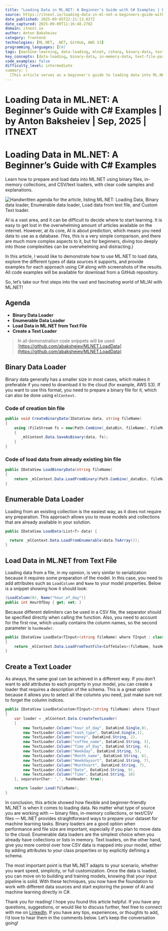 ```yaml
---
title: "Loading Data in ML.NET: A Beginner’s Guide with C# Examples | by Anton Baksheiev | Sep, 2025 | ITNEXT"
source: https://itnext.io/loading-data-in-ml-net-a-beginners-guide-with-c-examples-0741af5a0ae1
date_published: 2025-09-05T22:21:13.827Z
date_captured: 2025-09-09T11:16:48.278Z
domain: itnext.io
author: Anton Baksheiev
category: frontend
technologies: [ML.NET, .NET, GitHub, AWS S3]
programming_languages: [C#]
tags: [machine-learning, data-loading, mlnet, csharp, binary-data, text-files, csv, data-preparation, dotnet, ai]
key_concepts: [data-loading, binary-data, in-memory-data, text-file-parsing, schema-definition, machine-learning, data-preparation, mlnet-idataview]
code_examples: false
difficulty_level: intermediate
summary: |
  [This article serves as a beginner's guide to loading data into ML.NET using C# examples. It explores various data sources, including binary files, in-memory collections (enumerables), and text/CSV files. The guide demonstrates how to prepare and load data efficiently, highlighting the flexibility of ML.NET for different scenarios. It covers both attribute-based and schema-definition approaches for text file loading, providing clear code samples. The author emphasizes that ML.NET adapts to needs for speed, simplicity, or customization, laying a solid foundation for building and training machine learning models.]
---
```

# Loading Data in ML.NET: A Beginner’s Guide with C# Examples | by Anton Baksheiev | Sep, 2025 | ITNEXT

# Loading Data in ML.NET: A Beginner’s Guide with C# Examples

Learn how to prepare and load data into ML.NET using binary files, in-memory collections, and CSV/text loaders, with clear code samples and explanations.

![Handwritten agenda for the article, listing ML.NET: Loading Data, Binary data loader, Enumerable data loader, Load data from text file, and Custom Text loader.](https://miro.medium.com/v2/resize:fit:700/1*D-KFPA33shKTcnJD6xEh9Q.png)

AI is a vast area, and it can be difficult to decide where to start learning. It is easy to get lost in the overwhelming amount of articles available on the internet. However, at its core, AI is about prediction, which means you need data to use as a database. (Yes, this is a very simple comparison, and there are much more complex aspects to it, but for beginners, diving too deeply into those complexities can be overwhelming and distracting.)

In this article, I would like to demonstrate how to use ML.NET to load data, explore the different types of data sources it supports, and provide examples for each approach using C# along with screenshots of the results. All code examples will be available for download from a GitHub repository.

So, let’s take our first steps into the vast and fascinating world of ML/AI with ML.NET!

## Agenda

*   **Binary Data Loader**
*   **Enumerable Data Loader**
*   **Load Data in ML.NET from Text File**
*   **Create a Text Loader**

> In all demonstration code snippets will be used [https://github.com/abaksheiev/MLNET.LoadData](https://github.com/abaksheiev/MLNET.LoadData)

## Binary Data Loader

Binary data generally has a smaller size in most cases, which makes it preferable if you need to download it to the cloud (for example, AWS S3). If you want to use this format, you need to prepare a binary file for it, which can also be done using `mlContext`.

### Code of creation bin file

```csharp
public void CreateBinaryData(IDataView data, string fileName)
{
    using (FileStream fs = new(Path.Combine(_dataBin, fileName), FileMode.Create))
    {
       _mlContext.Data.SaveAsBinary(data, fs);
    }
}
```

### Code of load data from already existing bin file

```csharp
public IDataView LoadBinaryData(string fileName)
{
    return _mlContext.Data.LoadFromBinary(Path.Combine(_dataBin, fileName));
}
```

## Enumerable Data Loader

Loading from an existing collection is the easiest way, as it does not require any preparation. This approach allows you to reuse models and collections that are already available in your solution.

```csharp
public IDataView LoadData(List<T> data) {

  return _mlContext.Data.LoadFromEnumerable(data.ToArray());
}
```

## Load Data in ML.NET from Text File

Loading data from a file, in my opinion, is very similar to serialization because it requires some preparation of the model. In this case, you need to add attributes such as `LoadColumn` and `Name` to your model properties. Below is a snippet showing how it should look:

```csharp
[LoadColumn(0), Name("hour_of_day")]
public int HourOfDay { get; set; }
```

Because different delimiters can be used in a CSV file, the separator should be specified directly when calling the function. Also, you need to account for the first row, which usually contains the column names, so the second parameter is `hasHeader`.

```csharp
public IDataView LoadData<TInput>(string fileName) where TInput : class
{
    return _mlContext.Data.LoadFromTextFile<CoffeSales>(fileName, hasHeader: true, separatorChar: ',');
}
```

## Create a Text Loader

As always, the same goal can be achieved in a different way. If you don’t want to add attributes to each property in your model, you can create a loader that requires a description of the schema. This is a great option because it allows you to select all the columns you need, just make sure not to forget the column indices.

```csharp
public IDataView LoadDataCustom<TInput>(string fileName) where TInput : class
{
    var loader = _mlContext.Data.CreateTextLoader(
    [
        new TextLoader.Column("hour_of_day", DataKind.Single,0),
        new TextLoader.Column("cash_type", DataKind.Single,1),
        new TextLoader.Column("money", DataKind.String, 2),
        new TextLoader.Column("coffee_name", DataKind.String, 3),
        new TextLoader.Column("Time_of_Day", DataKind.String, 4),
        new TextLoader.Column("Weekday", DataKind.String, 5),
        new TextLoader.Column("Month_name", DataKind.String, 6),
        new TextLoader.Column("Weekdaysort", DataKind.String, 7),
        new TextLoader.Column("Monthsort", DataKind.String, 7),
        new TextLoader.Column("Date", DataKind.String, 9),
        new TextLoader.Column("Time", DataKind.String, 10)
    ], separatorChar: ',', hasHeader: true);

    return loader.Load(fileName);
}
```

In conclusion, this article showed how flexible and beginner-friendly ML.NET is when it comes to loading data. No matter what type of source you are working with — binary files, in-memory collections, or text/CSV files — ML.NET provides straightforward ways to prepare your dataset for machine learning tasks. Binary loaders are a good option when performance and file size are important, especially if you plan to move data to the cloud. Enumerable data loaders are the simplest choice when you already have collections or lists in memory. Text loaders, on the other hand, give you more control over how CSV data is mapped into your model, either by adding attributes to your class properties or by explicitly defining a schema.

The most important point is that ML.NET adapts to your scenario, whether you want speed, simplicity, or full customization. Once the data is loaded, you can move on to building and training models, knowing that your input pipeline is solid. With these techniques, you now have the foundation to work with different data sources and start exploring the power of AI and machine learning directly in C#.

Thank you for reading! I hope you found this article helpful. If you have any questions, suggestions, or would like to discuss further, feel free to connect with me on [LinkedIn](https://www.linkedin.com/in/baksheievanton/). If you have any tips, experiences, or thoughts to add, I’d love to hear them in the comments below. Let’s keep the conversation going!